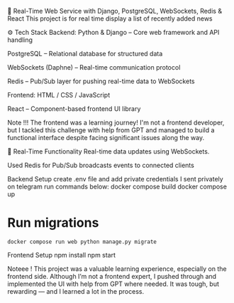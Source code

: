 📡 Real-Time Web Service with Django, PostgreSQL, WebSockets, Redis & React
This project is for real time display a list of recently added news

⚙️ Tech Stack
Backend:
Python & Django – Core web framework and API handling

PostgreSQL – Relational database for structured data

WebSockets (Daphne) – Real-time communication protocol

Redis – Pub/Sub layer for pushing real-time data to WebSockets

Frontend:
HTML / CSS / JavaScript

React – Component-based frontend UI library

Note !!! The frontend was a learning journey! I'm not a frontend developer, but I tackled this challenge with help from GPT and managed to build a functional interface despite facing significant issues along the way.

🔄 Real-Time Functionality
Real-time data updates using WebSockets.

Used Redis for Pub/Sub broadcasts events to connected clients

Backend Setup
create .env file and add private credentials I sent privately on telegram
run commands below:
    docker compose build
    docker compose up

# Run migrations
    docker compose run web python manage.py migrate

Frontend Setup
    npm install
    npm start

Noteee !
This project was a valuable learning experience, especially on the frontend side. Although I’m not a frontend expert, I pushed through and implemented the UI with help from GPT where needed. It was tough, but rewarding — and I learned a lot in the process.